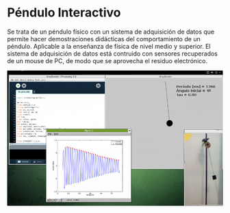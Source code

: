 # Péndulo Interactivo
Se trata de un péndulo físico con un sistema de adquisición de datos que permite hacer demostraciones didácticas del comportamiento de un péndulo. Aplicable a la enseñanza de física de nivel medio y superior.
El sistema de adquisición de datos está contruido con sensores recuperados de un mouse de PC, de modo que se aprovecha el residuo electrónico.

![Imagen Pendulo Intercativo](https://github.com/pcremades/Pendulo_Interactivo/blob/master/Imagenes/App.png)
